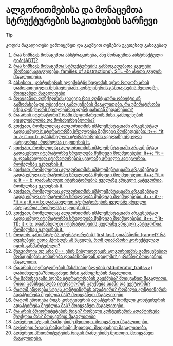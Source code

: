 # ალგორითმებისა და მონაცემთა სტრუქტურების საკითხების სარჩევი

> [!TIP]
> კოდის მაგალითები გამოიყენეთ და გაუშვით თემების უკეთესად გასაგებად

1. [რას ნიშნავს მონაცემთა აბსტრაგირება, ანუ მონაცემთა აბსტრაქტული ტიპი(ADT)?](./Data_Abstraction.md)
2. [რას ნიშნავს მონაცემთა სტრუქტურების განზოგადებათა ჯგუფები (მონათესავეჯგუფები, families of abstractions). STL -ში ასეთი ჯგუფის მაგალითები.](./family_of_abstractions.md)
3. [ახსენით, კონტეინერის ელემენტზე წვდომის დრო როგორ არის დამოკიდებული მეხსიერებაში კონტეინერის განთავსების მეთოდზე. მოიყვანეთ მაგალითები](./data_placement_time_complexity.md)
4. [მოიყვანეთ ფუნქტორის (იგივეა რაც ფუნქციური ობიექტი ან გამოძახებადი ობიექტი) გამოყენების მაგალითები. რა უპირატესობა აქვს ფუნქტორს ჩვეულებრივ ფუნქციასთან შედარებით?](./functor.md)
5. [რა არის იტერატორი? რაში მდგომარეობს მისი გამოყენების აუცილებლობა და მოსახერხებლობა?](./iterators.md)
6. [ვთქვათ, რომელიღაც ალგორითმის იმპლემენტაციაში არგუმენტად გადაცემულ it იტერატორზე სრულდება შემდეგი მოქმედებები: it++; *it != a; it == b; დაასახელეთ იტერატორების ყველაზე ვრცელი კატეგორია, რომელსაც ეკუთვნის it.](./iterators.md)
7. [ვთქვათ, რომელიღაც ალგორითმის იმპლემენტაციაში არგუმენტად გადაცემულ იტერატორზე სრულდება შემდეგი მოქმედებები: it++; *it = a; დაასახელეთ იტერატორების ყველაზე ვრცელი კატეგორია, რომელსაც ეკუთვნის it.](./iterators.md)
8. [ვთქვათ, რომელიღაც ალგორითმის იმპლემენტაციაში არგუმენტად გადაცემულ იტერატორზე სრულდება შემდეგი მოქმედებები: it++; *it = a; it == b; დაასახელეთ იტერატორების ყველაზე ვრცელი კატეგორია, რომელსაც ეკუთვნის it.](./iterators.md)
9. [ვთქვათ, რომელიღაც ალგორითმის იმპლემენტაციაში არგუმენტად გადაცემულ იტერატორზე სრულდება შემდეგი მოქმედებები: it++; it--; *it = a; it == b; დაასახელეთ იტერატორების ყველაზე ვრცელი კატეგორია, რომელსაც ეკუთვნის it.](./iterators.md)
10. [ვთქვათ, რომელიღაც ალგორითმის იმპლემენტაციაში არგუმენტად გადაცემულ იტერატორზე სრულდება შემდეგი მოქმედებები: it++; *(it-11); it < b; დაასახელეთ იტერატორების ყველაზე ვრცელი კატეგორია, რომელსაც ეკუთვნის it.](./iterators.md)
11. [როგორ განიმარტება იტერატორების \[first,last) დიაპაზონი (range)? რა თვისებები უნდა ჰქონდეს ამ წყვილს, რომ დიაპაზონი კორექტულად იყოს განმარტებული?](./iterator_range.md)
12. [შეგვიძლია თუ არა C++ ენის ბიბლიოთეკის ალგორითმის გამოყენებით მონაცემების კოპირება დიაპაზონიდან ფაილში? ეკრანზე? მოიყვანეთ მაგალითი.](./data_copying.md)
13. [რა არის იტერატორების მახასიათებლების (std::iterator_traits<>) დანიშნულება?მოიყვანეთ მისი გამოყენების მაგალითი.](./iterator_traits.md)
14. [რა შემთხვევაში ხდება იტერატორების გაუქმება? მოიყვანეთ მაგალითი. რითი განსხვავდება იტერატორის გაუქნება სიაში და ვექტორში?](./iterator_invalidation.md)
15. [რატომ ეწოდება სტეკს კონტეინერის ადაპტერი? რომელი კონტეინერის ადაპტირება შეუძლია მას? მოიყვანეთ მაგალითები](./stack_container_adapt.md)
16. [რატომ ეწოდება რიგს კონტეინერის ადაპტერი? რომელი კონტეინერის ადაპტირება შეუძლია მას? მოიყვანეთ მაგალითები.](./queue_container_adapt.md)
17. [რა არის პრიორიტეტების რიგი? რომელი კონტეინერის ადაპტირება შეუძლია მას? მოიყვანეთ მაგალითები](./priority_queue.md)
18. [აღწერეთ სტეკის რამდენიმე მეთოდი. მოიყვანეთ მაგალითები.](./stack_methods.md)
19. [აღწერეთ რიგის რამდენიმე მეთოდი. მოიყვანეთ მაგალითები.](./queue_methods.md)
20. [აღწერეთ პრიორიტეტების რიგის რამდენიმე მეთოდი. მოიყვანეთ მაგალითები.](./priority_queue_methods.md)








